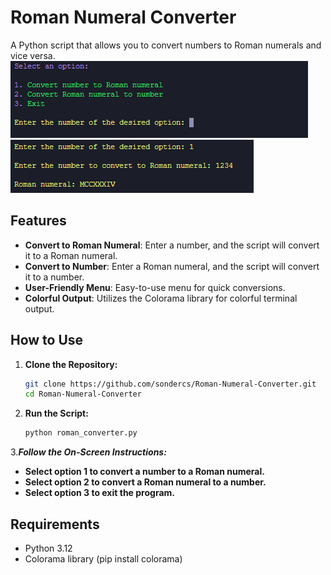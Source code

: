 # Roman Numeral Converter

A Python script that allows you to convert numbers to Roman numerals and vice versa.
![Alt Text](Screenshot01.png)
![Alt Text](Screenshot02.png)
## Features

- **Convert to Roman Numeral**: Enter a number, and the script will convert it to a Roman numeral.
- **Convert to Number**: Enter a Roman numeral, and the script will convert it to a number.
- **User-Friendly Menu**: Easy-to-use menu for quick conversions.
- **Colorful Output**: Utilizes the Colorama library for colorful terminal output.

## How to Use

1. **Clone the Repository:**
   ```bash
   git clone https://github.com/sondercs/Roman-Numeral-Converter.git
   cd Roman-Numeral-Converter
2. **Run the Script:**
   ```bash
   python roman_converter.py

3.***Follow the On-Screen Instructions:***

  - **Select option 1 to convert a number to a Roman numeral.**
  - **Select option 2 to convert a Roman numeral to a number.**
  - **Select option 3 to exit the program.**

## Requirements
  - Python 3.12
  - Colorama library (pip install colorama)
